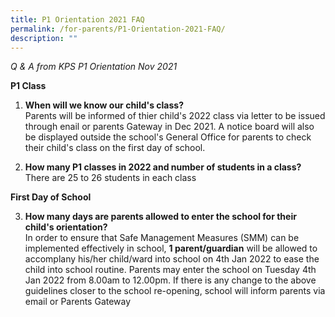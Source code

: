 ```yaml
---
title: P1 Orientation 2021 FAQ
permalink: /for-parents/P1-Orientation-2021-FAQ/
description: ""
---
```

_Q & A from KPS P1 Orientation Nov 2021_

**P1 Class**

1. **When will we know our child's class?**  
Parents will be informed of thier child's 2022 class via letter to be issued through enail or parents Gateway in Dec 2021. A notice board will also be displayed outside the school's General Office for parents to check their child's class on the first day of school.

2. **How many P1 classes in 2022 and number of students in a class?**  
There are 25 to 26 students in each class


**First Day of School**

3. **How many days are parents allowed to enter the school for their child's orientation?**  
In order to ensure that Safe Management Measures (SMM) can be implemented effectively in school, **1 parent/guardian** will be allowed to accomplany his/her child/ward into school on 4th Jan 2022 to ease the child into school routine. Parents may enter the school on Tuesday 4th Jan 2022 from 8.00am to 12.00pm. If there is any change to the above guidelines closer to the school re-opening, school will inform parents via email or Parents Gateway